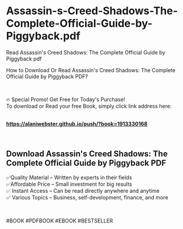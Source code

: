 # Assassin-s-Creed-Shadows-The-Complete-Official-Guide-by-Piggyback.pdf
Read Assassin's Creed Shadows: The Complete Official Guide by Piggyback pdf
<p>How to Download Or Read Assassin's Creed Shadows: The Complete Official Guide by Piggyback PDF?</p>
<p>&nbsp;</p>
<p>&#128293;  Special Promo! Get Free for Today's Purchase!<br />To download or Read your free Book, simply click link address here:&nbsp;<br />&nbsp;</p>
<p><a href="https://alaniwebster.github.io/push/?book=1913330168"><strong>https://alaniwebster.github.io/push/?book=1913330168</strong></a></p>
<p>&nbsp;</p>
<h2>Download Assassin's Creed Shadows: The Complete Official Guide by Piggyback PDF</h2>
<p>&#x2705;Quality Material &ndash; Written by experts in their fields<br />&#x2705;Affordable Price &ndash; Small investment for big results<br />&#x2705; Instant Access &ndash; Can be read directly anywhere and anytime<br />&#x2705; Various Topics &ndash; Business, self-development, finance, and more</p>
<p>&nbsp;</p>
<p>#BOOK #PDFBOOK #EBOOK #BESTSELLER</p>
